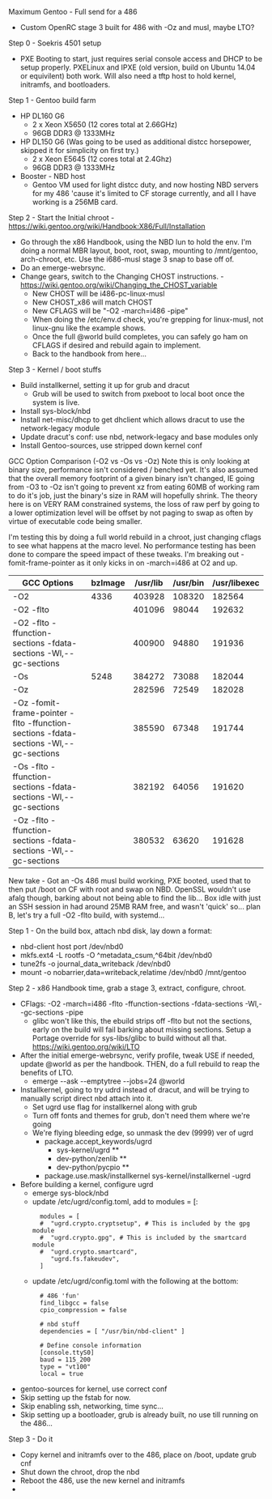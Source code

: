 Maximum Gentoo - Full send for a 486
- Custom OpenRC stage 3 built for 486 with -Oz and musl, maybe LTO?

Step 0 - Soekris 4501 setup
 - PXE Booting to start, just requires serial console access and DHCP to be setup properly.  PXELinux and IPXE (old version, build on Ubuntu 14.04 or equivilent) both work. Will also need a tftp host to hold kernel, initramfs, and bootloaders.
   
Step 1 - Gentoo build farm
- HP DL160 G6
  - 2 x Xeon X5650 (12 cores total at 2.66GHz)
  - 96GB DDR3 @ 1333MHz
- HP DL150 G6 (Was going to be used as additional distcc horsepower, skipped it for simplicity on first try.)
  - 2 x Xeon E5645 (12 cores total at 2.4Ghz)
  - 96GB DDR3 @ 1333MHz
- Booster - NBD host
  - Gentoo VM used for light distcc duty, and now hosting NBD servers for my 486 'cause it's limited to CF storage currently, and all I have working is a 256MB card.

Step 2 - Start the Initial chroot - https://wiki.gentoo.org/wiki/Handbook:X86/Full/Installation
- Go through the x86 Handbook, using the NBD lun to hold the env. I'm doing a normal MBR layout, boot, root, swap, mounting to /mnt/gentoo, arch-chroot, etc. Use the i686-musl stage 3 snap to base off of.
- Do an emerge-webrsync.
- Change gears, switch to the Changing CHOST instructions. - https://wiki.gentoo.org/wiki/Changing_the_CHOST_variable
  - New CHOST will be i486-pc-linux-musl
  - New CHOST_x86 will match CHOST
  - New CFLAGS will be "-O2 -march=i486 -pipe"
  - When doing the /etc/env.d check, you're grepping for linux-musl, not linux-gnu like the example shows.
  - Once the full @world build completes, you can safely go ham on CFLAGS if desired and rebuild again to implement.
  - Back to the handbook from here...

Step 3 - Kernel / boot stuffs
- Build installkernel, setting it up for grub and dracut
  - Grub will be used to switch from pxeboot to local boot once the system is live.
- Install sys-block/nbd
- Install net-misc/dhcp to get dhclient which allows dracut to use the network-legacy module
- Update dracut's conf: use nbd, network-legacy and base modules only
- Install Gentoo-sources, use stripped down kernel conf

GCC Option Comparison (-O2 vs -Os vs -Oz)
Note this is only looking at binary size, performance isn't considered / benched yet. It's also assumed that the overall memory footprint of a given binary isn't changed, IE going from -O3 to -Oz isn't going to prevent xz from eating 60MB of working ram to do it's job, just the binary's size in RAM will hopefully shrink. The theory here is on VERY RAM constrained systems, the loss of raw perf by going to a lower optimization level will be offset by not paging to swap as often by virtue of executable code being smaller.

I'm testing this by doing a full world rebuild in a chroot, just changing cflags to see what happens at the macro level. No performance testing has been done to compare the speed impact of these tweaks. I'm breaking out -fomit-frame-pointer as it only kicks in on -march=i486 at O2 and up.
			
| GCC Options	| bzImage	| /usr/lib | /usr/bin | /usr/libexec |
| --- | --- | --- | --- | --- |
| -O2 | 4336 | 403928 | 108320 | 182564 |
| -O2 -flto | | 401096 | 98044 |192632 |
| -O2 -flto -ffunction-sections -fdata-sections -Wl,--gc-sections | | 400900 | 94880 | 191936 |
| -Os | 5248 | 384272 | 73088 | 182044 |
| -Oz | | 282596 | 72549 | 182028 |
| -Oz -fomit-frame-pointer -flto -ffunction-sections -fdata-sections -Wl,--gc-sections | | 385590 | 67348 | 191744 |
| -Os -flto -ffunction-sections -fdata-sections -Wl,--gc-sections | | 382192 | 64056 | 191620 |
| -Oz -flto -ffunction-sections -fdata-sections -Wl,--gc-sections | | 380532 | 63620 | 191628 |



New take - Got an -Os 486 musl build working, PXE booted, used that to then put /boot on CF with root and swap on NBD. OpenSSL wouldn't use afalg though, barking about not being able to find the lib... Box idle with just an SSH session in had around 25MB RAM free, and wasn't 'quick' so... plan B, let's try a full -O2 -flto build, with systemd...

Step 1 - On the build box, attach nbd disk, lay down a format:
- nbd-client host port /dev/nbd0
- mkfs.ext4 -L rootfs -O ^metadata_csum,^64bit /dev/nbd0
- tune2fs -o journal_data_writeback /dev/nbd0
- mount -o nobarrier,data=writeback,relatime /dev/nbd0 /mnt/gentoo

Step 2 - x86 Handbook time, grab a stage 3, extract, configure, chroot.
- CFlags: -O2 -march=i486 -flto -ffunction-sections -fdata-sections -Wl,--gc-sections -pipe
  - glibc won't like this, the ebuild strips off -flto but not the sections, early on the build will fail barking about missing sections. Setup a Portage override for sys-libs/glibc to build without all that. https://wiki.gentoo.org/wiki/LTO
- After the initial emerge-webrsync, verify profile, tweak USE if needed, update @world as per the handbook. THEN, do a full rebuild to reap the benefits of LTO.
  - emerge --ask --emptytree --jobs=24 @world
- Installkernel, going to try udrd instead of dracut, and will be trying to manually script direct nbd attach into it.
  - Set ugrd use flag for installkernel along with grub
  - Turn off fonts and themes for grub, don't need them where we're going
  - We're flying bleeding edge, so unmask the dev (9999) ver of ugrd
    - package.accept_keywords/ugrd
      - sys-kernel/ugrd **
      - dev-python/zenlib **
      - dev-python/pycpio **
    - package.use.mask/installkernel sys-kernel/installkernel -ugrd
- Before building a kernel, configure ugrd
  - emerge sys-block/nbd
  - update /etc/ugrd/config.toml, add to modules = [:
    ```
      modules = [
      #  "ugrd.crypto.cryptsetup", # This is included by the gpg module
      #  "ugrd.crypto.gpg", # This is included by the smartcard module
      #  "ugrd.crypto.smartcard",     
         "ugrd.fs.fakeudev",
      ]
    ```
  - update /etc/ugrd/config.toml with the following at the bottom:
    ```
      # 486 'fun'
      find_libgcc = false
      cpio_compression = false

      # nbd stuff
      dependencies = [ "/usr/bin/nbd-client" ]

      # Define console information
      [console.ttyS0]
      baud = 115_200
      type = "vt100"
      local = true
    ```
- gentoo-sources for kernel, use correct conf
- Skip setting up the fstab for now.
- Skip enabling ssh, networking, time sync...
- Skip setting up a bootloader, grub is already built, no use till running on the 486...

Step 3 - Do it
- Copy kernel and initramfs over to the 486, place on /boot, update grub cnf
- Shut down the chroot, drop the nbd
- Reboot the 486, use the new kernel and initramfs
- 
